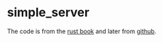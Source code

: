 # simple_server

The code is from the [rust book](https://doc.rust-lang.org/book/ch20-01-single-threaded.html)
and later from [github](https://github.com/steveklabnik/simple-server).  
